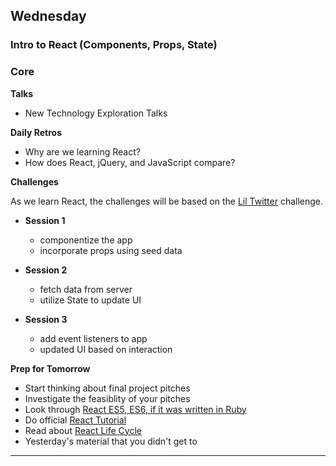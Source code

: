 ## Wednesday
### Intro to React (Components, Props, State)

### Core

**Talks**

- New Technology Exploration Talks

**Daily Retros**

- Why are we learning React?
- How does React, jQuery, and JavaScript compare?

**Challenges**

As we learn React, the challenges will be based on the [Lil Twitter](../../../../lil-twitter-react-challenge) challenge.

- **Session 1**

  - componentize the app
  - incorporate props using seed data

- **Session 2**

  - fetch data from server
  - utilize State to update UI

- **Session 3**

  - add event listeners to app
  - updated UI based on interaction

**Prep for Tomorrow**

  - Start thinking about final project pitches
  - Investigate the feasiblity of your pitches
  - Look through [React ES5, ES6, if it was written in Ruby](/../../blob/nyc/resources/if-react-were-written-in-ruby.md)
  - Do official [React Tutorial](https://facebook.github.io/react/tutorial/tutorial.html)
  - Read about [React Life Cycle](https://facebook.github.io/react/docs/state-and-lifecycle.html)
  - Yesterday's material that you didn't get to

---
